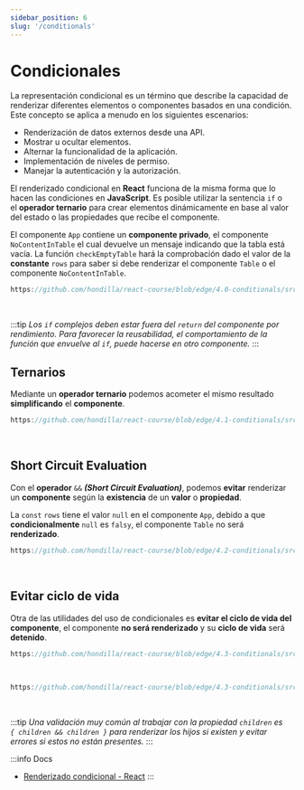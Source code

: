 ```yaml
---
sidebar_position: 6
slug: '/conditionals'
---
```


# Condicionales
La representación condicional es un término que describe la capacidad de renderizar diferentes elementos o componentes basados en una condición. Este concepto se aplica a menudo en los siguientes escenarios:

- Renderización de datos externos desde una API.
- Mostrar u ocultar elementos.
- Alternar la funcionalidad de la aplicación.
- Implementación de niveles de permiso.
- Manejar la autenticación y la autorización.

El renderizado condicional en **React** funciona de la misma forma que lo hacen las condiciones en **JavaScript**. Es posible utilizar la sentencia `if` o el **operador ternario** para crear elementos dinámicamente en base al valor del estado o las propiedades que recibe el componente.

El componente `App` contiene un **componente privado**, el componente `NoContentInTable` el cual devuelve un mensaje indicando que la tabla está vacía. La función `checkEmptyTable` hará la comprobación dado el valor de la **constante** `rows` para saber si debe renderizar el componente `Table` o el componente `NoContentInTable`.

```jsx reference
https://github.com/hondilla/react-course/blob/edge/4.0-conditionals/src/components/App.jsx
```
<br />

:::tip
*Los `if` complejos deben estar fuera del `return` del componente por rendimiento.
Para favorecer la reusabilidad, el comportamiento de la función que envuelve al `if`, puede hacerse en otro componente.*
:::
<br />

## Ternarios

Mediante un **operador ternario** podemos acometer el mismo resultado **simplificando** el **componente**.

```jsx reference
https://github.com/hondilla/react-course/blob/edge/4.1-conditionals/src/components/App.jsx#L13-L25
```
<br />

## Short Circuit Evaluation
Con el **operador** `&&` ***(Short Circuit Evaluation)***, podemos **evitar** renderizar un **componente** según la **existencia** de un **valor** o **propiedad**.

La `const` `rows` tiene el valor `null` en el componente `App`, debido a que **condicionalmente** `null` es `falsy`, el componente `Table` no será **renderizado**.

```jsx reference
https://github.com/hondilla/react-course/blob/edge/4.2-conditionals/src/components/App.jsx
```
<br />

## Evitar ciclo de vida
Otra de las utilidades del uso de condicionales es **evitar el ciclo de vida del componente**, el componente **no será renderizado** y su **ciclo de vida** será **detenido**.

```jsx reference
https://github.com/hondilla/react-course/blob/edge/4.3-conditionals/src/components/App.jsx
```
<br />

```jsx reference
https://github.com/hondilla/react-course/blob/edge/4.3-conditionals/src/components/Table/TableBody.jsx
```
<br />

:::tip
*Una validación muy común al trabajar con la propiedad `children` es <br /> `{ children && children }` para renderizar los hijos si existen y evitar errores si estos no están presentes.*
:::

:::info Docs
* [Renderizado condicional - React](https://es.reactjs.org/docs/conditional-rendering.html)
:::